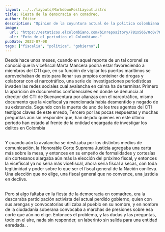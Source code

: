 ```yaml
---
layout: ../../layouts/MarkdownPostLayout.astro
title: Fiesta de la democracia en comadreo.
author: Editor
description: "Opinion de la coyuntura actual de la politica colombiana."
image:
  url: "https://estaticos.elcolombiano.com/binrepository/781x566/0c0/780d565/none/11101/LCVK/petro-busca-reunion-acuerdo-nacional-empresarios-presidente-de-buena-fuente_43785722_20231119003945.png"
  alt: "Foto de el periodico el Colombiano."
pubDate: 2022-07-08
tags: ["fiscalia", "politica", "gobierno",]
---
```


<p>Desde hace unos meses, cuando en aquel reporte de un tal coronel se conoció que la vicefiscal Marta Mancera podría estar favoreciendo a miembros del CTI que, en su función de vigilar los puertos marítimos se aprovechaban de esto para llenar sus propios conteiner de drogas y colaborar con el narcotráfico, una serie de investigaciones periodísticas invaden las redes sociales cual avalancha en calma ha de terminar. Primero la aparición de documentos confidenciales en donde se denuncia al director del CTI de Buenaventura por alianzas con el narcotráfico, mismo documento que la vicefiscal ya mencionada había desmentido y negado de su existencia. Segundo con la muerte de uno de los tres agentes del CTI testigos claves de este enredo, Tercero por las pocas respuestas y muchas preguntas aún sin responder que, han dejado quienes en este último periodo han estado al frente de la entidad encargada de investigar los delitos en Colombia </p>

<br>Y cuando aún la avalancha se deslizaba por los distintos medios de comunicación, la Honorable Corte Suprema Justicia agregaba una carta más sobre la mesa, y entonces en su empeño de formalidades y cortesías sin cortesanos alargaba aún más la elección del próximo fiscal, y entonces la vicefiscal ya no sería más vicefiscal, ahora seria fiscal a secas, con toda legitimidad y poder sobre lo que ser el fiscal general de la Nación conlleva. Una elección que no elige, una fiscal general que no convence, una justicia en declive. </br>

<br>Pero si algo faltaba en la fiesta de la democracia en comadreo, era la descaraba participación activista del actual perdido gobierno, quien con sus arengas y convocatorias utilizaba al pueblo en su nombre, y en nombre de la ciudadanía soberana convocaba a marchas de presiones sobre esa corte que aún no elige. Entonces el problema, y las dudas y las preguntas, todo en el aire, nada sin responder, un laberinto sin salida para una entidad enredada. .</br>